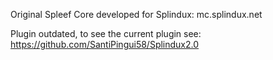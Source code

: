 Original Spleef Core developed for Splindux: mc.splindux.net

Plugin outdated, to see the current plugin see: https://github.com/SantiPingui58/Splindux2.0
